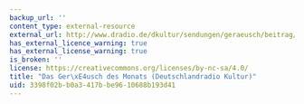 ```yaml
---
backup_url: ''
content_type: external-resource
external_url: http://www.dradio.de/dkultur/sendungen/geraeusch/beitrag/
has_external_licence_warning: true
has_external_license_warning: true
is_broken: ''
license: https://creativecommons.org/licenses/by-nc-sa/4.0/
title: "Das Ger\xE4usch des Monats (Deutschlandradio Kultur)"
uid: 3398f02b-b0a3-417b-be96-10688b193d41
---
```

